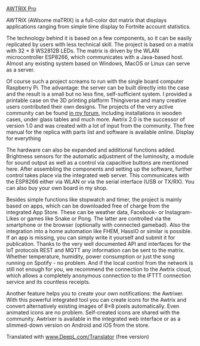 [AWTRIX Pro](assets\awtrix_pro.jpg)

AWTRIX (AWsome maTRIX) is a full-color dot matrix that displays applications ranging from simple time display to Fortnite account statistics.

The technology behind it is based on a few components, so it can be easily replicated by users with less technical skill. The project is based on a matrix with 32 × 8 WS2812B LEDs. The matrix is driven by the WLAN microcontroller ESP8266, which communicates with a Java-based host. Almost any existing system based on Windows, MacOS or Linux can serve as a server.

Of course such a project screams to run with the single board computer Raspberry Pi. The advantage: the server can be built directly into the case and the result is a small but no less fine, self-sufficient system. I provided a printable case on the 3D printing platform Thingiverse and many creative users contributed their own designs. The projects of the very active community can be found [in my forum](https://forum.blueforcer.de/d/22-show-your-awtrix/), including installations in wooden cases, under glass tables and much more. Awtrix 2.0 is the successor of version 1.0 and was created with a lot of input from the community. The free manual for the replica with parts list and software is available online.
Display for everything

The hardware can also be expanded and additional functions added. Brightness sensors for the automatic adjustment of the luminosity, a module for sound output as well as a control via capacitive buttons are mentioned here. After assembling the components and setting up the software, further control takes place via the integrated web server. This communicates with the ESP8266 either via WLAN or via the serial interface (USB or TX/RX). You can also buy your own board in my shop.

Besides simple functions like stopwatch and timer, the project is mainly based on apps, which can be downloaded free of charge from the integrated App Store. These can be weather data, Facebook- or Instagram-Likes or games like Snake or Pong. The latter are controlled via the smartphone or the browser (optionally with connected gamebad). Also the integration into a home automation like FHEM, HassIO or similar is possible. If an app is missing, you can simply write it yourself and submit it for publication.
Thanks to the very well documented API and interfaces for the IoT protocols REST and MQTT any information can be sent to the matrix. Whether temperature, humidity, power consumption or just the song running on Spotify - no problem. And if the local control from the network is still not enough for you, we recommend the connection to the Awtrix cloud, which allows a completely anonymous connection to the IFTTT connection service and its countless receipts.

Another feature helps you to create your own notifications: the Awtrixer. With this powerful integrated tool you can create icons for the Awtrix and convert alternatively existing images of 8×8 pixels automatically. Even animated icons are no problem. Self-created icons are shared with the community. Awtrixer is available in the integrated web interface or as a slimmed-down version on Android and iOS from the store. 


Translated with www.DeepL.com/Translator (free version)
